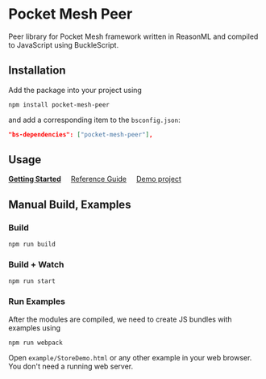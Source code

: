 # Pocket Mesh Peer

Peer library for Pocket Mesh framework written in ReasonML and compiled to JavaScript using BuckleScript.

## Installation

Add the package into your project using

```
npm install pocket-mesh-peer
```

and add a corresponding item to the `bsconfig.json`:

```json
"bs-dependencies": ["pocket-mesh-peer"],
```

## Usage

[**Getting Started**](https://pocket-mesh.hrdinajan.cz/getting-started)&nbsp;&nbsp;&nbsp;&nbsp; [Reference Guide](https://pocket-mesh.hrdinajan.cz/api)&nbsp;&nbsp;&nbsp;&nbsp; [Demo project](https://github.com/jhrdina/tree-burst)

## Manual Build, Examples

### Build

```
npm run build
```

### Build + Watch

```
npm run start
```

### Run Examples

After the modules are compiled, we need to create JS bundles with examples using

```
npm run webpack
```

Open `example/StoreDemo.html` or any other example in your web browser. You don't need a running web server.
